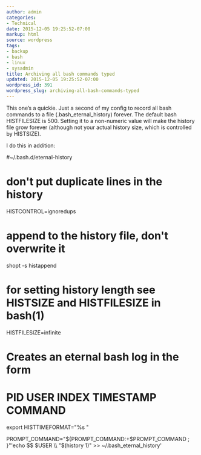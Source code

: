 ```yaml
---
author: admin
categories:
- Technical
date: 2015-12-05 19:25:52-07:00
markup: html
source: wordpress
tags:
- backup
- bash
- linux
- sysadmin
title: Archiving all bash commands typed
updated: 2015-12-05 19:25:52-07:00
wordpress_id: 391
wordpress_slug: archiving-all-bash-commands-typed
---
```

This one’s a quickie. Just a second of my config to record all bash commands to a file (.bash\_eternal\_history) forever. The default bash HISTFILESIZE is 500. Setting it to a non-numeric value will make the history file grow forever (although not your actual history size, which is controlled by HISTSIZE).

I do this in addition:

#~/.bash.d/eternal-history
# don't put duplicate lines in the history
HISTCONTROL=ignoredups
# append to the history file, don't overwrite it
shopt -s histappend
# for setting history length see HISTSIZE and HISTFILESIZE in bash(1)
HISTFILESIZE=infinite
# Creates an eternal bash log in the form
# PID USER INDEX TIMESTAMP COMMAND
export HISTTIMEFORMAT="%s "

PROMPT\_COMMAND="${PROMPT\_COMMAND:+$PROMPT\_COMMAND ; }"'echo $$ $USER \\
"$(history 1)" >> ~/.bash\_eternal\_history'
